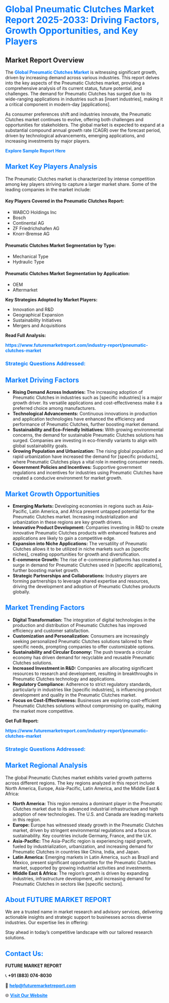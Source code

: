 <h1 style="color: #007BFF;">Global Pneumatic Clutches Market Report 2025-2033: Driving Factors, Growth Opportunities, and Key Players</h1>

<section id="overview">
<h2>Market Report Overview</h2>
<p>The <a href="https://www.futuremarketreport.com/industry-report/pneumatic-clutches-market" style="color: #007BFF; text-decoration: none;"><strong>Global Pneumatic Clutches Market</strong></a> is witnessing significant growth, driven by increasing demand across various industries. This report delves into the key aspects of the Pneumatic Clutches market, providing a comprehensive analysis of its current status, future potential, and challenges. The demand for Pneumatic Clutches has surged due to its wide-ranging applications in industries such as [insert industries], making it a critical component in modern-day [applications].</p>
<p>As consumer preferences shift and industries innovate, the Pneumatic Clutches market continues to evolve, offering both challenges and opportunities for stakeholders. The global market is expected to expand at a substantial compound annual growth rate (CAGR) over the forecast period, driven by technological advancements, emerging applications, and increasing investments by major players.</p>
</section>

<section id="overview">
<p><a href="https://www.futuremarketreport.com/request-sample/reportId=33309" style="color: #007BFF; text-decoration: none;"><strong>Explore Sample Report Here</strong></a></p>
</section>

<section id="key-players">
<h2 style="color: #007BFF;">Market Key Players Analysis</h2>
<p>The Pneumatic Clutches market is characterized by intense competition among key players striving to capture a larger market share. Some of the leading companies in the market include:</p>
<h4>Key Players Covered in the Pneumatic Clutches Report:</h4>
<ul><li>WABCO Holdings Inc</li><li>Bosch</li><li>Continental AG</li><li>ZF Friedrichshafen AG</li><li>Knorr-Bremse AG</li></ul>
<h4>Pneumatic Clutches Market Segmentation by Type:</h4>
<ul><li>Mechanical Type</li><li>Hydraulic Type</li></ul>

<h4>Pneumatic Clutches Market Segmentation by Application:</h4>
<ul><li>OEM</li><li>Aftermarket</li></ul>
<p><strong>Key Strategies Adopted by Market Players:</strong></p>
<ul>
<li>Innovation and R&D</li>
<li>Geographical Expansion</li>
<li>Sustainability Initiatives</li>
<li>Mergers and Acquisitions</li>
</ul>
</section>

<section>
<p><strong>Read Full Analysis: </strong></p><a href="https://www.futuremarketreport.com/industry-report/pneumatic-clutches-market" style="color: #007BFF; text-decoration: none;"><strong>https://www.futuremarketreport.com/industry-report/pneumatic-clutches-market</strong></a>
<h3 style="color: #007BFF;">Strategic Questions Addressed:</h3>
</section>

<section id="driving-factors">
<h2 style="color: #007BFF;">Market Driving Factors</h2>
<ul>
<li><strong>Rising Demand Across Industries:</strong> The increasing adoption of Pneumatic Clutches in industries such as [specific industries] is a major growth driver. Its versatile applications and cost-effectiveness make it a preferred choice among manufacturers.</li>
<li><strong>Technological Advancements:</strong> Continuous innovations in production and application technologies have enhanced the efficiency and performance of Pneumatic Clutches, further boosting market demand.</li>
<li><strong>Sustainability and Eco-Friendly Initiatives:</strong> With growing environmental concerns, the demand for sustainable Pneumatic Clutches solutions has surged. Companies are investing in eco-friendly variants to align with global sustainability goals.</li>
<li><strong>Growing Population and Urbanization:</strong> The rising global population and rapid urbanization have increased the demand for [specific products], where Pneumatic Clutches plays a vital role in meeting consumer needs.</li>
<li><strong>Government Policies and Incentives:</strong> Supportive government regulations and incentives for industries using Pneumatic Clutches have created a conducive environment for market growth.</li>
</ul>
</section>

<section id="growth-opportunities">
<h2 style="color: #007BFF;">Market Growth Opportunities</h2>
<ul>
<li><strong>Emerging Markets:</strong> Developing economies in regions such as Asia-Pacific, Latin America, and Africa present untapped potential for the Pneumatic Clutches market. Increasing industrialization and urbanization in these regions are key growth drivers.</li>
<li><strong>Innovative Product Development:</strong> Companies investing in R&D to create innovative Pneumatic Clutches products with enhanced features and applications are likely to gain a competitive edge.</li>
<li><strong>Expansion into Niche Applications:</strong> The versatility of Pneumatic Clutches allows it to be utilized in niche markets such as [specific niches], creating opportunities for growth and diversification.</li>
<li><strong>E-commerce Growth:</strong> The rise of e-commerce platforms has created a surge in demand for Pneumatic Clutches used in [specific applications], further boosting market growth.</li>
<li><strong>Strategic Partnerships and Collaborations:</strong> Industry players are forming partnerships to leverage shared expertise and resources, driving the development and adoption of Pneumatic Clutches products globally.</li>
</ul>
</section>

<section id="trending-factors">
<h2 style="color: #007BFF;">Market Trending Factors</h2>
<ul>
<li><strong>Digital Transformation:</strong> The integration of digital technologies in the production and distribution of Pneumatic Clutches has improved efficiency and customer satisfaction.</li>
<li><strong>Customization and Personalization:</strong> Consumers are increasingly seeking personalized Pneumatic Clutches solutions tailored to their specific needs, prompting companies to offer customizable options.</li>
<li><strong>Sustainability and Circular Economy:</strong> The push towards a circular economy has driven demand for recyclable and reusable Pneumatic Clutches solutions.</li>
<li><strong>Increased Investment in R&D:</strong> Companies are allocating significant resources to research and development, resulting in breakthroughs in Pneumatic Clutches technology and applications.</li>
<li><strong>Regulatory Compliance:</strong> Adherence to strict regulatory standards, particularly in industries like [specific industries], is influencing product development and quality in the Pneumatic Clutches market.</li>
<li><strong>Focus on Cost-Effectiveness:</strong> Businesses are exploring cost-efficient Pneumatic Clutches solutions without compromising on quality, making the market more competitive.</li>
</ul>
</section>

<section>
<p><strong>Get Full Report: </strong></p><a href="https://www.futuremarketreport.com/industry-report/pneumatic-clutches-market" style="color: #007BFF; text-decoration: none;"><strong>https://www.futuremarketreport.com/industry-report/pneumatic-clutches-market</strong></a>
<h3 style="color: #007BFF;">Strategic Questions Addressed:</h3>
</section>


<section id="regional-analysis">
<h2 style="color: #007BFF;">Market Regional Analysis</h2>
<p>The global Pneumatic Clutches market exhibits varied growth patterns across different regions. The key regions analyzed in this report include North America, Europe, Asia-Pacific, Latin America, and the Middle East & Africa:</p>
<ul>
<li><strong>North America:</strong> This region remains a dominant player in the Pneumatic Clutches market due to its advanced industrial infrastructure and high adoption of new technologies. The U.S. and Canada are leading markets in this region.</li>
<li><strong>Europe:</strong> Europe has witnessed steady growth in the Pneumatic Clutches market, driven by stringent environmental regulations and a focus on sustainability. Key countries include Germany, France, and the U.K.</li>
<li><strong>Asia-Pacific:</strong> The Asia-Pacific region is experiencing rapid growth, fueled by industrialization, urbanization, and increasing demand for Pneumatic Clutches in countries like China, India, and Japan.</li>
<li><strong>Latin America:</strong> Emerging markets in Latin America, such as Brazil and Mexico, present significant opportunities for the Pneumatic Clutches market, supported by growing industrial activities and investments.</li>
<li><strong>Middle East & Africa:</strong> The region’s growth is driven by expanding industries, infrastructure development, and increasing demand for Pneumatic Clutches in sectors like [specific sectors].</li>
</ul>
</section>

<footer>
<h2 style="color: #007BFF;">About FUTURE MARKET REPORT</h2>
<p>We are a trusted name in market research and advisory services, delivering actionable insights and strategic support to businesses across diverse industries. Our expertise lies in offering:</p>

<p>Stay ahead in today’s competitive landscape with our tailored research solutions.</p>

<h2 style="color: #007BFF;">Contact Us:</h2>
<p><strong>FUTURE MARKET REPORT</strong></p>
<p>📞 <strong>+91 (883) 074-8030</strong></p>
<p>📧 <strong><a href="mailto:help@futuremarketreport.com" style="color: #007BFF;">help@futuremarketreport.com</a></strong></p>
<p>🌐 <strong><a href="https://www.futuremarketreport.com/" style="color: #007BFF;">Visit Our Website</a></strong></p>
</footer>